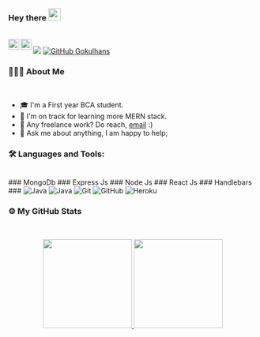 ### Hey there <img src="https://media.giphy.com/media/hvRJCLFzcasrR4ia7z/giphy.gif" width="25px">
<br>

<a href="https://twitter.com/gokulhansv">
  <img align="left" alt="Adith | Twitter" width="22px" src="https://raw.githubusercontent.com/peterthehan/peterthehan/master/assets/twitter.svg" />
</a>

<a href="https://www.linkedin.com/in/gokulhansv">
  <img align="left" alt="Adith's LinkedIN" width="22px" src="https://raw.githubusercontent.com/peterthehan/peterthehan/master/assets/linkedin.svg" />
</a>

![](https://visitor-badge.glitch.me/badge?page_id=gokulhans.gokulhans)
[![GitHub Gokulhans](https://img.shields.io/github/followers/gokulhans?label=follow&style=social)](https://github.com/gokulhans)&nbsp;


### 👨🏻‍💻 About Me
<br>

- 🎓  I'm a First year BCA student.
- 🌱  I'm on track for learning more MERN stack.
- 💼 Any freelance work? Do reach, [email](mailto:gokulhansv@gmail.com) :)
- 💬 Ask me about anything, I am happy to help;


### 🛠 Languages and Tools:  

<br>
### MongoDb
### Express Js
### Node Js
### React Js
### Handlebars
### 
<img alt="Java" src="https://img.shields.io/badge/jahhhh-%23ED8B00.svg?style=for-the-badge&logo=java&logoColor=white"/>
<img alt="Java" src="https://img.shields.io/badge/java-%23ED8B00.svg?style=for-the-badge&logo=java&logoColor=white"/>
<img alt="Git" src="https://img.shields.io/badge/git-%23F05033.svg?style=for-the-badge&logo=git&logoColor=white"/>
<img alt="GitHub" src="https://img.shields.io/badge/github-%23121011.svg?style=for-the-badge&logo=github&logoColor=white"/>
<img alt="Heroku" src="https://img.shields.io/badge/heroku-%23430098.svg?style=for-the-badge&logo=heroku&logoColor=white"/>
<br>

### ⚙️ My GitHub Stats

<br>
<p align="center">
<a href="https://github.com/gokulhans">
  <img height="180em" src="https://github-readme-stats-eight-theta.vercel.app/api?username=gokulhans&show_icons=true&include_all_commits=true&count_private=true&bg_color=333399,833ab4,c13584,f77737&title_color=fff&text_color=fff&icon_color=fff"/>
  <img height="180em" src="https://github-readme-stats-eight-theta.vercel.app/api/top-langs/?username=gokulhans&layout=compact&langs_count=8&bg_color=333399,833ab4,c13584,f77737&title_color=fff&text_color=fff&icon_color=fff"/>
</a>
</p>
